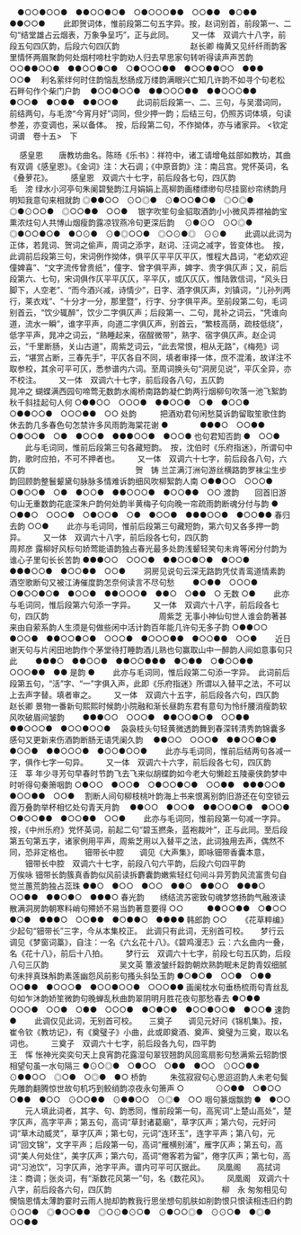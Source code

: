 <!-- { "loadSidebar": true } -->
　●○○●○○●　●●○○●○●　○●○○○●●　○○●●　●○●●　●●○○●
 　　此即贺词体，惟前段第二句五字异。按，赵词别首，前段第一、二句“结堂雄占云烟表，万象争呈巧”，正与此同。 
　　又一体　双调六十八字，前段五句四仄韵，后段六句四仄韵　　　　　　　　　赵长卿
梅黄又见纤纤雨韵客里情怀两眉聚韵何处烟村啼杜宇韵劝人归去早思家句转听得读声声苦韵
○○●●○○●　●●○○●○●　○●○○○●●　●○○●●○○　●●●　○○●
　利名萦绊何时住韵恼乱愁肠成万缕韵满眼兴亡知几许韵不如寻个句老松石畔句作个柴门户韵
　●○○●○○●　●●○○○●●　●●○○○●●　●○○●　●○●●　●●○○●
 　　此词前后段第一、二、三句，与吴潜词同，前结两句，与毛滂“今宵月好”词同，但少押一韵；后结三句，仍照苏词体填，句读参差，亦变调也，采以备体。　按，后段第二句，不作拗体，亦与诸家异。 
<钦定词谱　卷十五>　下

　
感皇恩　　唐教坊曲名。陈旸《乐书》：祥符中，诸工请增龟兹部如教坊，其曲有双调《感皇恩》。《金词》注：大石调；《中原音韵》注：南吕宫。党怀英词，名《叠萝花》。
　　感皇恩　双调六十七字，前后段各七句，四仄韵　　　　　　　　　　　　　　毛　滂
绿水小河亭句朱阑碧甃韵江月娟娟上高柳韵画楼缥缈句尽挂窗纱帘绣韵月明知我意句来相就韵
◎●●○○　⊙○◎●　⊙●○○●○●　◎○◎●　◎●⊙○○●　◎○○●●　○○●
　银字吹笙句金貂取酒韵小小微风弄襟袖韵宝熏浓炷句人共博山烟瘦韵露凉钗燕冷句更深后韵
　⊙●⊙○　⊙○◎●　◎●○○●○●　●○⊙●　⊙●◎○○●　◎○⊙●◎　⊙⊙●
 　　此调以此词为正体，若晁词、贺词之偷声，周词之添字，赵词、汪词之减字，皆变体也。　按，此调前后段第三句，宋词例作拗体，俱平仄平平仄平仄，惟程大昌词，“老幼欢迎僮婢喜”、“文字流传曾贵纸”，僮字、曾字俱平声，婢字、贵字俱仄声；又，前后段第六、七句，宋词俱作仄平平仄仄，平平仄，或仄仄仄，惟陆敦信词，“风头日脚下，人空老”、“而今酒兴减，诗情少”，日字、酒字俱仄声，刘镇词，“儿孙列两行，莱衣戏”、“十分才一分，那里暨”，行字、分字俱平声。至前段第二句，毛词别首云，“饮少辄醉”，饮少二字俱仄声；后段第一、二句，晁补之词云，“凭谁向道，流水一瞬”，谁字平声，向道二字俱仄声，别首云，“繁枝高荫，疏枝低绕”，低字平声，晁冲之词云，“熟睡起来，宿酲微带”，熟字、宿字俱仄声。赵企词云，“千里断肠，关山古道”，周紫芝词云，“此去常恨，相从无路”，《梅苑》词云，“堪赏占断，三春先手”，平仄各自不同，填者审择一体，庶不混淆，故详注不取参校，其余可平可仄，悉参谱内六词。至周词换头句“洞房见说”，平仄全异，亦不校注。 
　　又一体　双调六十七字，前后段各八句，五仄韵　　　　　　　　　　　　　　晁冲之
蝴蝶满西园句啼莺无数韵水阁桥南路韵凝伫韵两行烟柳句吹落一池飞絮韵秋千斜挂起句人何
○●●○○　○○○●　●●○○●　○●　●○○●　○●●○○●　○○○●●　○○
处韵　　　把酒劝君句闲愁莫诉韵留取笙歌住韵休去韵几多春色句怎禁许多风雨韵海棠花谢
●　　　　●●●○　○○●●　○●○○●　○●　●○○●　●●●○○●　●○○●
也句君知否韵
●　○○●
 　　此与毛词同，惟前后段第三句各藏短韵。　按，沈伯时《乐府指迷》，所谓句中韵，歌时应拍，不可不押者也。 
　　又一体　双调六十七字，前后段各八句，六仄韵　　　　　　　　　　　　　　贺　铸
兰芷满汀洲句游丝横路韵罗袜尘生步韵回顾韵整鬟颦黛句脉脉多情难诉韵细风吹柳絮韵人南
○●●○○　○○○●　○●○○●　○●　●○○●　●●○○○●　●○○●●　○○
渡韵　　回首旧游句山无重数韵花底深朱户韵何处韵半黄梅子句向晚一帘疏雨韵断魂分付与韵
●　　　○●●○　○○○●　○●○○●　○●　●○○●　●●●○○●　●○○●●
春归去韵
○○●
 　　此亦与毛词同，惟前后段第三句藏短韵，第六句又各多押一韵异。 
　　又一体　双调六十八字，前后段各七句，四仄韵　　　　　　　　　　　　　　周邦彦
露柳好风标句娇莺能语韵独占春光最多处韵浅颦轻笑句未肯等闲分付韵为谁心子里句长长苦韵
●●●○○　○○○●　●●○○●○●　●○○●　●●●○○●　●○○●●　○○●
　　洞房见说句云深无路韵凭仗青鸾道情素韵酒空歌断句又被江涛催度韵怎奈何读言不尽句愁
　　●○●●　○○○●　○●○○●○●　●○○●　●●○○○●　●●○　○●●　○
无数
○●
 　　此亦与毛词同，惟后段第六句添一字异。 
　　又一体　双调六十八字，前后段各七句，四仄韵　　　　　　　　　　　　　　周紫芝
无事小神仙句世人谁会韵著甚来由自萦系韵人生须是句做些闲中活计韵百年能几许句无多子韵
○●●○○　●○○●　●●○○●○●　○○○●　●○○○●●　●○○●●　○○●
　　近日谢天句与片闲田地韵作个茅堂待打睡韵酒儿熟也句赢取山中一醉韵人间如意事句只此
　　●●●○　●●○○●　●●○○●●●　●○●●　○●○○●●　○○○●●　●●
是韵
●
 　　此亦与毛词同，惟后段第二句添一字异。　此词前后段第五句，“活”字、“一”字俱入声，此即《乐府指迷》所谓以入替平之法，不可以上去声字替。填者审之。 
　　又一体　双调六十五字，前后段各六句，四仄韵　　　　　　　　　　　　　　赵长卿
景物一番新句熙熙时候韵小院融和渐长昼韵东君有意句为怜纤腰消瘦韵软风吹破眉间皱韵　　
●●●○○　○○○●　●●○○●○●　○○●●　●●○○○●　●○○●○○●
　袅袅枝头句轻黄微透韵舞到春深转清秀韵锦囊多感句又更新来伤酒韵断肠无语凭阑久韵
　●●○○　○○○●　●●○○●○●　●○○●　●●○○○●　●○○●○○●
 　　此亦与毛词同，惟前后结两句各减一字，俱作七字一句异。 
　　又一体　双调六十六字，前后段各七句，四仄韵　　　　　　　　　　　　　　汪　莘
年少寻芳句早春时节韵飞去飞来似胡蝶韵如今老大句懒趁五陵豪侠韵梦中时听得句秦箫咽韵
○●○○　●○○●　○●○○●○●　○○●●　●●●○○●　●○○●●　○○●
　割断人间句柳枝桃叶韵海上书来恨离别韵旧游还在句空锁云霞万叠韵举杯相忆处句青天月韵
　●●○○　●○○●　●●○○●○●　●○○●　○●○○●●　●○○●●　○○●
 　　此亦与毛词同，惟前段第一句减一字异。按，《中州乐府》党怀英词，前起二句“碧玉撚条，蓝袍裁叶”，正与此同。至后段第五句第五字，诸家例用平声，周紫芝用以入替平之法，此词独用去声，偶然不同，恐非定格也。 
　
钿带长中腔　　调见《大声集》，即咏钿带香囊本意，
　　钿带长中腔　双调六十七字，前段八句六平韵，后段六句四平韵　　　　　　　万俟咏
钿带长韵簇真香韵似风前读拆麝囊韵嫩紫轻红句间斗异芳韵风流富贵句自觉兰蕙荒韵独占蕊珠
●●○　●○○　●○○　●●○　●●○○　●●●○　○○●●　●●○●○　●●●○
春光韵　　绣结流苏密致句魂梦悠扬韵气融液读散满洞房韵朝寒料峭句殢娇不易当韵著意要得
○○　　　●●○○●●　○●○○　●○●　●●●○　○○●●　●○●●○　●●●●
韩郎韵
○○
 　　《花草粹编》少起句“钿带长”三字，今从本集校正。　此调只有此词，无别首可校。 
　
梦行云　　调见《梦窗词藁》，自注：一名《六幺花十八》。《碧鸡漫志》云：六幺曲内一叠，名《花十八》，前后十八拍。
　　梦行云　双调六十七字，前段七句五仄韵，后段八句三仄韵　　　　　　　　　吴文英
簟波皱纤縠韵朝炊熟韵眠未足韵青奴细腻句未拌真珠斛韵素莲幽怨风前影句搔头斜坠玉韵
●○●○●　○○●　○●●　○○●●　●○○○●　●○○●○○●　○○○●●
画阑枕水句垂杨梳雨句青丝乱句如乍沐韵娇笙微韵句晚蝉乱秋曲韵翠阴明月胜花夜句那愁春去
●○●●　○○○●　○○●　○●●　○○○●　●○●○●　●○○●○○●　●○○●
速韵
●
 　　此调仅见此词，无别首可校。 
　
三奠子　　调见元好问《锦机集》。按，崔令钦《教坊记》，有《奠璧子》小曲，此或即奠酒、奠声、奠璧为三奠，取以名词也。
　　三奠子　双调六十七字，前后段各九句，四平韵　　　　　　　　　　　　　　王　恽
怅神光奕奕句天上良宵韵花露湿句翠钗翘韵风回鸾扇影句愁满紫云轺韵恨相望句虽一水句隔三
●⊙○◎●　○●○○　○●●　●○○　⊙○○●●　⊙●●○○　◎○●　○◎●　●○
桥韵　　　朱弦寂寂句心思迢迢韵人未老句鬓先雕韵翻腾惊世故句机巧到鲛绡韵凉夜永句箫声
○　　　　⊙○●●　○●○○　○●●　●○○　⊙○○●●　⊙●●○○　⊙◎●　○○
咽句篆烟飘韵
●　●○○
 　　元人填此词者，其字、句、韵悉同，惟前段第一句，高宪词“上楚山高处”，楚字仄声，高字平声；第五句，高词“草封诸葛廟”，草字仄声；第六句，元好问词“草木动威灵”，草字仄声；第七句，元词“连环玉”，连字平声；第八句，元词“回文锦”，文字平声；后段第一句，高词“雁横别浦”，雁字仄声；第五句，高词“美人何处住”，美字仄声；第六句，高词“倦客若为留”，倦字仄声；第七句，高词“习池饮”，习字仄声，池字平声。谱内可平可仄据此。 
　
凤凰阁　　高拭词注：商调；张炎词，有“渐数花风第一”句，名《数花风》。
　　凤凰阁　双调六十八字，前后段各六句，四仄韵　　　　　　　　　　　　　　柳　永
匆匆相见句懊恼恩情太薄韵霎时云雨人抛却韵教我行思坐想句肌肤如削韵恨只恨读相违旧约韵
⊙○○●　◎●○○●●　◎○⊙●⊙○●　⊙●○○◎●　⊙⊙○●　●◎●　○○●●
